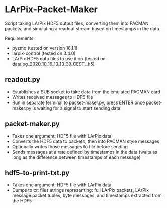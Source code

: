 # LArPix-Packet-Maker
 Script taking LArPix HDF5 output files, converting them into PACMAN packets, and simulating a readout stream based on timestamps in the data.
 
 Requirements:
- pyzmq (tested on version 18.1.1)
- larpix-control (tested on 3.4.0)
- LArPix HDF5 data files to use it on (tested on datalog_2020_10_19_10_13_39_CEST_.h5)

## readout.py
- Establishes a SUB socket to take data from the emulated PACMAN card
- Writes received messages to HDF5 file
- Run in separate terminal to packet-maker.py, press ENTER once packet-maker.py is waiting for a signal to start sending data

## packet-maker.py
- Takes one argument: HDF5 file with LArPix data
- Converts the HDF5 data to packets, then into PACMAN style messages 
- Optionally writes those messages to file before sending
- Sends messages at a rate defined by timestamps in the data (waits as long as the difference between timestamps of each message)

## hdf5-to-print-txt.py
- Takes one argument: HDF5 file with LArPix data
- Dumps to txt files strings representing: full LArPix packets, LArPix message packet tuples, byte messages, and timestamps extracted from the HDF5